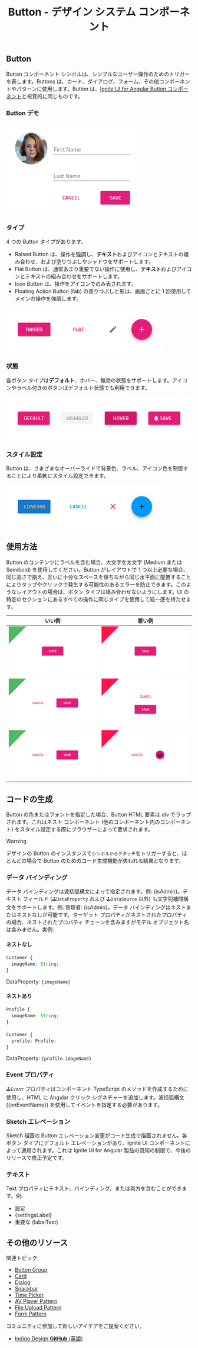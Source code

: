 ﻿---
title: Button - デザイン システム コンポーネント
_description: Button コンポーネント シンボルはシンプルなアクションを表すために使用します。
_keywords: デザイン システム, Sketch, Ignite UI for Angular, コンポーネント, UI ライブラリ, ウィジェット
_language: ja
---

## Button

Button コンポーネント シンボルは、シンプルなユーザー操作のためのトリガーを表します。Buttons は、カード、ダイアログ、フォーム、その他コンポーネントやパターンに使用します。Button は、[Ignite UI for Angular Button コンポーネント](https://jp.infragistics.com/products/ignite-ui-angular/angular/components/button.html)と視覚的に同じものです。

### Button デモ

<img src="../images/button_demo.png" srcset="../images/button_demo@2x.png 2x" />

### タイプ

4 つの Button タイプがあります。

- Raised Button は、操作を強調し、**テキスト**およびアイコンとテキストの組み合わせ、および塗りつぶしやシャドウをサポートします。
- Flat Button は、通常あまり重要でない操作に使用し、**テキスト**およびアイコンとテキストの組み合わせをサポートします。
- Icon Button は、操作をアイコンでのみ表されます。
- Floating Action Button (fab) の塗りつぶしと影は、画面ごとに 1 回使用してメインの操作を強調します。

<img src="../images/button_types.png" srcset="../images/button_types@2x.png 2x" />

### 状態

各ボタン タイプは**デフォルト**、ホバー、無効の状態をサポートします。アイコンやラベル付きのボタンはデフォルト状態でも利用できます。

<img src="../images/button_states.png" srcset="../images/button_states@2x.png 2x" />

### スタイル設定

Button は、さまざまなオーバーライドで背景色、ラベル、アイコン色を制御することにより柔軟にスタイル設定できます。

<img src="../images/button_styling.png" srcset="../images/button_styling@2x.png 2x" />

## 使用方法

Button のコンテンツにラベルを含む場合、大文字を太文字 (Medium または Semibold) を使用してください。Button がレイアウトで 1 つ以上必要な場合、同じ高さで揃え、互いに十分なスペースを保ちながら同じ水平面に配置することによりタップやクリックで発生する可能性のあるエラーを防止できます。このようなレイアウトの場合は、ボタン タイプは組み合わせないようにします。UI の特定のセクションにあるすべての操作に同じタイプを使用して統一感を持たせます。

| いい例                                                                         | 悪い例                                                                             |
| ------------------------------------------------------------------------------ | ---------------------------------------------------------------------------------- |
| <img src="../images/button_do1.png" srcset="../images/button_do1@2x.png 2x" /> | <img src="../images/button_dont1.png" srcset="../images/button_dont1@2x.png 2x" /> |
| <img src="../images/button_do2.png" srcset="../images/button_do2@2x.png 2x" /> | <img src="../images/button_dont2.png" srcset="../images/button_dont2@2x.png 2x" /> |
| <img src="../images/button_do3.png" srcset="../images/button_do3@2x.png 2x" /> | <img src="../images/button_dont3.png" srcset="../images/button_dont3@2x.png 2x" /> |

## コードの生成

Button の色またはフォントを指定した場合、Button HTML 要素は div でラップされます。これはネスト コンポーネント (他のコンポーネント内のコンポーネント) をスタイル設定する際にブラウザーによって要求されます。

> [!WARNING]
> デザインの Button のインスタンスで`シンボルからデタッチ`をトリガーすると、ほとんどの場合で Button のためのコード生成機能が失われる結果となります。

### データ バインディング

データ バインディングは波括弧構文によって指定されます。例: {isAdmin}。テキスト フィールド (`🕹️DataProperty` および `🕹️DataSource` 以外) も文字列補間構文をサポートします。例: 管理者: {isAdmin}。データ バインディングはネストまたはネストなしが可能です。ターゲット プロパティがネストされたプロパティの場合、ネストされたプロパティ チェーンを含みますがモデル オブジェクト名は含みません。実例:

#### ネストなし

```typescript
Customer {
  imageName: String;
}
```

DataProperty: `{imageName}`

#### ネストあり

```typescript
Profile {
  imageName: String;
}

Customer {
  profile: Profile;
}
```

DataProperty: `{profile.imageName}`

### Event プロパティ

`🕹️Event` プロパティはコンポーネント TypeScript のメソッドを作成するために使用し、HTML に Angular クリック シグネチャーを追加します。波括弧構文 ({onEventName}) を使用してイベントを指定する必要があります。

### Sketch エレベーション

Sketch 描画の Button エレベーション変更がコード生成で描画されません。各ボタン タイプにデフォルト エレベーションがあり、Ignite UI コンポーネントによって適用されます。これは Ignite UI for Angular 製品の既知の制限で、今後のリリースで修正予定です。

### テキスト

Text プロパティにテキスト、バインディング、または両方を含むことができます。例:

- 設定
- {settingsLabel}
- 重要な {labelText}

## その他のリソース

関連トピック:

- [Button Group](button-group.md)
- [Card](card.md)
- [Dialog](dialog.md)
- [Snackbar](snackbar.md)
- [Time Picker](time-picker.md)
- [AV Player Pattern](../patterns/av.md)
- [File Upload Pattern](../patterns/file-upload.md)
- [Form Pattern](../patterns/forms.md)
  <div class="divider--half"></div>

コミュニティに参加して新しいアイデアをご提案ください。

- [Indigo Design **GitHub** (英語)](https://github.com/IgniteUI/design-system-docfx)
